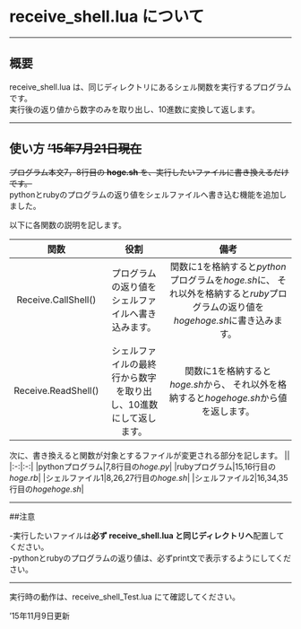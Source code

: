 # receive_shell.lua について  
---
## 概要

 receive_shell.lua は、同じディレクトリにあるシェル関数を実行するプログラムです。  
 実行後の返り値から数字のみを取り出し、10進数に変換して返します。    

---
## 使い方 ~~’15年7月21日現在~~  

~~プログラム本文7，8行目の **hoge.sh** を、実行したいファイルに書き換えるだけです。~~  
pythonとrubyのプログラムの返り値をシェルファイルへ書き込む機能を追加しました。

以下に各関数の説明を記します。

|関数|役割|備考|
|:-:|:-:|:-:|
|Receive.CallShell()|プログラムの返り値をシェルファイルへ書き込みます。|関数に1を格納すると*python*プログラムを*hoge.sh*に、  それ以外を格納すると*ruby*プログラムの返り値を*hogehoge.sh*に書き込みます。|
|Receive.ReadShell()|シェルファイルの最終行から数字を取り出し、10進数にして返します。|関数に1を格納すると*hoge.sh*から、  それ以外を格納すると*hogehoge.sh*から値を返します。|

次に、書き換えると関数が対象とするファイルが変更される部分を記します。
||
|:-:|:-:|
|pythonプログラム|7,8行目の*hoge.py*|
|rubyプログラム|15,16行目の*hoge.rb*|
|シェルファイル1|8,26,27行目の*hoge.sh*|
|シェルファイル2|16,34,35行目の*hogehoge.sh*|

---
##注意

-実行したいファイルは**必ず receive_shell.lua と同じディレクトリへ**配置してください。  
-pythonとrubyのプログラムの返り値は、必ずprint文で表示するようにしてください。

---

実行時の動作は、receive_shell_Test.lua にて確認してください。  

’15年11月9日更新